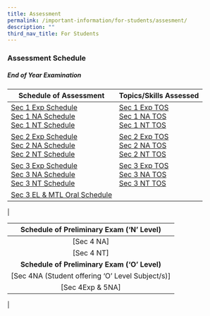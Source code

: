 ```yaml
---
title: Assessment
permalink: /important-information/for-students/assesment/
description: ""
third_nav_title: For Students
---
```

### **Assessment Schedule**
##### **End of Year Examination**

| Schedule of Assessment | Topics/Skills Assessed |
|---|---|
| [Sec 1 Exp Schedule](/files/sec1%20exp.pdf)<br>[Sec 1 NA Schedule](/files/sec%201%20na.pdf)<br>[Sec 1 NT Schedule](/files/sec%201%20nt.pdf) | [Sec 1 Exp TOS](/files/sec%201%20exp%20to.pdf)<br>[Sec 1 NA TOS](/files/sec%201%20na%20to.pdf)<br>[Sec 1 NT TOS](/files/sec%201%20nt%20to.pdf) |
| [Sec 2 Exp Schedule](/files/sec%202%20exp.pdf)<br>[Sec 2 NA Schedule](/files/sec%202%20na.pdf)<br>[Sec 2 NT Schedule](/files/sec%202%20nt.pdf) | [Sec 2 Exp TOS](/files/sec%202%20exp%20to.pdf)<br>[Sec 2 NA TOS](/files/sec%202%20na%20to.pdf)<br>[Sec 2 NT TOS](/files/sec%202%20nt%20to.pdf) |
| [Sec 3 Exp Schedule](/files/sec%203%20exp.pdf)<br>[Sec 3 NA Schedule](/files/sec%203%20na.pdf)<br>[Sec 3 NT Schedule](/files/sec%203%20nt.pdf) | [Sec 3 Exp TOS](/files/sec%203%20%20exp%20to.pdf)<br>[Sec 3 NA TOS](/files/sec%203%20na%20to.pdf)<br>[Sec 3 NT TOS](/files/sec%203%20%20nt%20to.pdf) |
| [Sec 3 EL & MTL Oral Schedule](/files/Sec-3-ELMTL-Oral-Exam-Schedule.pdf) |   |
|

| Schedule of Preliminary Exam (‘N’ Level) |
|:---:|
| [Sec 4 NA] |
| [Sec 4 NT] |
| **Schedule of Preliminary Exam (‘O’ Level)** |
| [Sec 4NA (Student offering ‘O’ Level Subject/s)] |
| [Sec 4Exp & 5NA] |
|

